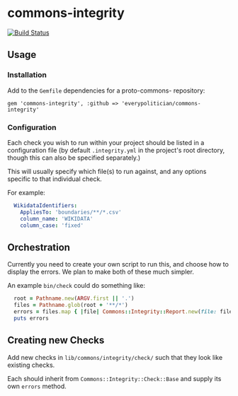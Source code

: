# commons-integrity

[![Build Status](https://travis-ci.org/everypolitician/commons-integrity.svg?branch=master)](https://travis-ci.org/everypolitician/commons-integrity)

## Usage

### Installation

Add to the `Gemfile` dependencies for a proto-commons- repository:

    gem 'commons-integrity', :github => 'everypolitician/commons-integrity'

### Configuration

Each check you wish to run within your project should be listed in a
configuration file (by default `.integrity.yml` in the project's root
directory, though this can also be specified separately.)

This will usually specify which file(s) to run against, and any options
specific to that individual check.

For example:

```yaml
  WikidataIdentifiers:
    AppliesTo: 'boundaries/**/*.csv'
    column_name: 'WIKIDATA'
    column_case: 'fixed'
```

## Orchestration

Currently you need to create your own script to run this, and choose how
to display the errors. We plan to make both of these much simpler.

An example `bin/check` could do something like:

```ruby
  root = Pathname.new(ARGV.first || '.')
  files = Pathname.glob(root + '**/*')
  errors = files.map { |file| Commons::Integrity::Report.new(file: file).errors }
  puts errors
```

## Creating new Checks

Add new checks in `lib/commons/integrity/check/` such that they look
like existing checks.

Each should inherit from `Commons::Integrity::Check::Base` and supply
its own `errors` method.
